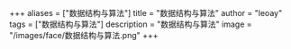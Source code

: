 +++
aliases = ["数据结构与算法"]
title = "数据结构与算法"
author = "leoay"
tags = ["数据结构与算法"]
description = "数据结构与算法"
image = "/images/face/数据结构与算法.png"
+++

